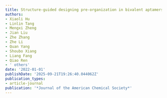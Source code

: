 ```yaml
---
title: Structure-guided designing pre-organization in bivalent aptamers
authors:
- Xiaoli Hu
- Linlin Tang
- Mengxi Zheng
- Jian Liu
- Zhe Zhang
- Zhe Li
- Quan Yang
- Shoubo Xiang
- Liang Fang
- Qiao Ren
- ' others'
date: '2022-01-01'
publishDate: '2025-09-21T19:26:40.044062Z'
publication_types:
- article-journal
publication: '*Journal of the American Chemical Society*'
---
```

